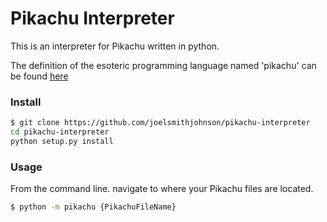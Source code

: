 # Pikachu Interpreter

This is an interpreter for Pikachu written in python.

The definition of the esoteric programming language named 'pikachu' can be found [here](http://trove42.com/introducing-pikachu-programming-language/)

### Install

```bash
$ git clone https://github.com/joelsmithjohnson/pikachu-interpreter
cd pikachu-interpreter
python setup.py install
```

### Usage

From the command line. navigate to where your Pikachu files are located. 

```bash
$ python -m pikachu {PikachuFileName}
```



 